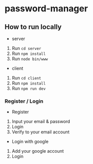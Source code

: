 # password-manager
## How to run locally
- server
1. Run `cd server`
2. Run `npm install`
3. Run `node bin/www`
- client
1. Run `cd client`
2. Run `npm install`
3. Run `npm run dev`
 
### Register / Login
- Register
1. Input your email & password
2. Login
3. Verify to your email account
- Login with google
1. Add your google account
2. Login
